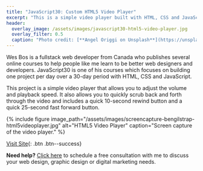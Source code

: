 ```yaml
---
title: "JavaScript30: Custom HTML5 Video Player"
excerpt: "This is a simple video player built with HTML, CSS and JavaScript as part of the JavaScript30 course."
header:
  overlay_image: /assets/images/javascript30-html5-video-player.jpg
  overlay_filter: 0.5
  caption: "Photo credit: [**Angel Origgi on Unsplash**](https://unsplash.com/photos/oIf4VCDztZY)"
---
```


Wes Bos is a fullstack web developer from Canada who publishes several online courses to help people like me learn to be better web designers and developers.  JavaScript30 is one of his courses which focuses on building one project per day over a 30-day period with HTML, CSS and JavaScript.

This project is a simple video player that allows you to adjust the volume and playback speed.  It also allows you to quickly scrub back and forth through the video and includes a quick 10-second rewind button and a quick 25-second fast forward button.

{% include figure image_path="/assets/images/screencapture-bengilstrap-html5videoplayer.jpg" alt="HTML5 Video Player" caption="Screen capture of the video player." %}

[Visit Site](https://bengilstrap.com/html5videoplayer){: .btn .btn--success}

<p class="notice--info"><b>Need help?</b>  <a href="/free-consultation/">Click here</a> to schedule a free consultation with me to discuss your web design, graphic design or digital marketing needs.</p>